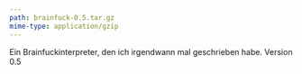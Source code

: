 ```yaml
---
path: brainfuck-0.5.tar.gz
mime-type: application/gzip
---
```

Ein Brainfuckinterpreter, den ich irgendwann mal geschrieben habe. Version 0.5
